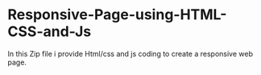 # Responsive-Page-using-HTML-CSS-and-Js
In this Zip file i provide Html/css and js coding to create a responsive web page.
